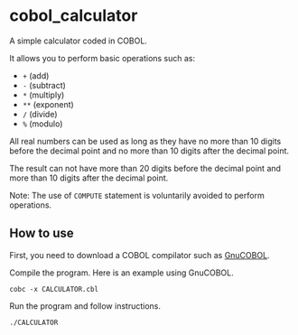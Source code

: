 # cobol_calculator

A simple calculator coded in COBOL.

It allows you to perform basic operations such as:
- `+` (add)
- `-` (subtract)
- `*` (multiply)
- `**` (exponent)
- `/` (divide)
- `%` (modulo)

All real numbers can be used as long as they have no more than 10 digits before the decimal point and no more than 10 digits after the decimal point.

The result can not have more than 20 digits before the decimal point and more than 10 digits after the decimal point.

Note: The use of `COMPUTE` statement is voluntarily avoided to perform operations.

## How to use

First, you need to download a COBOL compilator such as [GnuCOBOL](https://gnucobol.sourceforge.io/).

Compile the program. Here is an example using GnuCOBOL.
```
cobc -x CALCULATOR.cbl
```
Run the program and follow instructions.
```
./CALCULATOR
```
